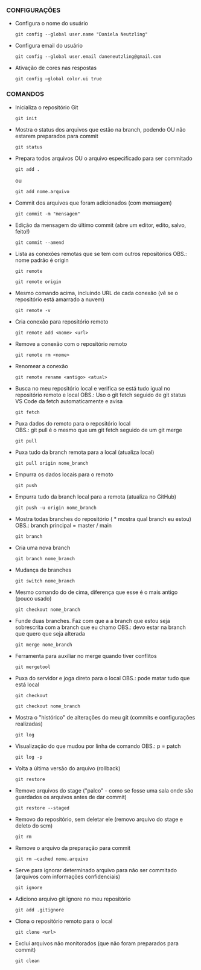 <h3>CONFIGURAÇÕES</h3>

* Configura o nome do usuário
  
      git config --global user.name "Daniela Neutzling"  
  
* Configura email do usuário
  
      git config --global user.email daneneutzling@gmail.com 
  
* Ativação de cores nas respostas 
  
      git config –global color.ui true 

<h3>COMANDOS</h3>

* Inicializa o repositório Git 

      git init 

* Mostra o status dos arquivos que estão na branch, podendo OU não estarem preparados para commit 

      git status 

* Prepara todos arquivos OU o arquivo especificado para ser commitado 

      git add . 

    ou 

      git add nome.arquivo 
      
* Commit dos arquivos que foram adicionados (com mensagem) 

      git commit -m "mensagem" 

* Edição da mensagem do último commit (abre um editor, edito, salvo, feito!) 

      git commit --amend 
      
* Lista as conexões remotas que se tem com outros repositórios   OBS.: nome padrão é origin  

      git remote  

      git remote origin 

* Mesmo comando acima, incluindo URL de cada conexão (vê se o repositório está amarrado a nuvem) 

      git remote -v 

* Cria conexão para repositório remoto 

      git remote add <nome> <url> 

* Remove a conexão com o repositório remoto 

      git remote rm <nome> 

* Renomear a conexão 

      git remote rename <antigo> <atual> 

* Busca no meu repositório local e verifica se está tudo igual no repositório remoto e local 
  OBS.: Uso o git fetch seguido de git status  
        VS Code da fetch automaticamente e avisa
        
      git fetch  

* Puxa dados do remoto para o repositório local    
  OBS.: git pull é o mesmo que um git fetch seguido de um git merge 
    
      git pull 
  
* Puxa tudo da branch remota para a local (atualiza local) 

      git pull origin nome_branch 
      
* Empurra os dados locais para o remoto 

      git push 

* Empurra tudo da branch local para a remota (atualiza no GitHub) 
       
      git push -u origin nome_branch 

* Mostra todas branches do repositório ( * mostra qual branch eu estou) 
  OBS.: branch principal = master / main
  
      git branch 

* Cria uma nova branch 
  
      git branch nome_branch

* Mudança de branches 

      git switch nome_branch 

* Mesmo comando do de cima, diferença que esse é o mais antigo (pouco usado)    

      git checkout nome_branch
      
* Funde duas branches. Faz com que a a branch que estou seja sobrescrita com a branch que eu chamo 
  OBS.: devo estar na branch que quero que seja alterada 
  
      git merge nome_branch 
  
* Ferramenta para auxiliar no merge quando tiver conflitos 

      git mergetool
      
* Puxa do servidor e joga direto para o local 
  OBS.: pode matar tudo que está local 

      git checkout 

      git checkout nome_branch 

* Mostra o "histórico" de alterações do meu git (commits e configurações realizadas) 

      git log 
      
* Visualização do que mudou por linha de comando
  OBS.: p = patch 
  
      git log -p  

* Volta a última versão do arquivo (rollback) 

      git restore

* Remove arquivos do stage ("palco" - como se fosse uma sala onde são guardados os arquivos antes de dar commit) 

      git restore --staged
      
* Removo do repositório, sem deletar ele (removo arquivo do stage e deleto do scm) 

      git rm

* Remove o arquivo da preparação para commit       
      
      git rm –cached nome.arquivo 
      
* Serve para ignorar determinado arquivo para não ser commitado (arquivos com informações confidenciais) 

      git ignore 

* Adiciono arquivo git ignore no meu repositório 

      git add .gitignore 
      
* Clona o repositório remoto para o local 

      git clone <url> 

* Exclui arquivos não monitorados (que não foram preparados para commit) 

      git clean 
